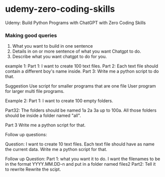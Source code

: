 # udemy-zero-coding-skills
Udemy: Build Python Programs with ChatGPT with Zero Coding Skills


### Making good queries
1. What you want to build in one sentence
2. Details in on or more sentence of what you want
    Chatgpt to do.
3. Describe what you want chatgpt to do for you.

example 1:
Part 1:
I want to create 100 text files.
Part 2:
Each text file should contain a different boy's name inside.
Part 3:
Write me a python script to do that.

Suggestion 
Use script for smaller programs that are one file
User program for larger multi file programs.

Example 2:
Part 1:
I want to create 100 empty folders.  

Part32:
The folders should be named 1a 2a 3a up to 100a.
All those folders should be inside a folder named "all".

Part 3
Write me a python script for that.

Follow up questions:

Question:
I want to create 10 text files. Each text file should have as name the current data. Write me a python script for that.

Follow up Question:
Part 1: what you want it to do.
I want the filenames to be in the format YYYY.MM.DD-n
and  put in a folder named files2
Part2: Tell it to rewrite
 Rewrite the scipt.